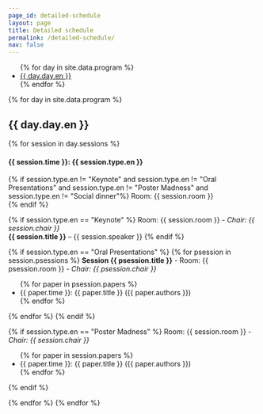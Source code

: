 ```yaml
---
page_id: detailed-schedule
layout: page
title: Detailed schedule
permalink: /detailed-schedule/
nav: false
---
```



<nav aria-label="Program Navigation">
  <ul>
  {% for day in site.data.program %}
    <li><a href="#{{ day.day.en | slugify }}">{{ day.day.en }}</a></li>
  {% endfor %}
  </ul>
</nav>

{% for day in site.data.program %}
  <h2 id="{{ day.day.en | slugify }}">{{ day.day.en }}</h2>  
{% for session in day.sessions %}
  <h4>{{ session.time }}: {{ session.type.en }}</h4>


{% if session.type.en != "Keynote" and session.type.en != "Oral Presentations" and session.type.en != "Poster Madness" and session.type.en != "Social dinner"%}
  Room: {{ session.room }}<br/>
{% endif %}

{% if session.type.en == "Keynote" %}
  Room: {{ session.room }} - <em>Chair: {{ session.chair }}</em><br/>
  <strong>{{ session.title }}</strong> – {{ session.speaker }}
{% endif %}


{% if session.type.en == "Oral Presentations" %}
{% for psession in session.psessions %}
<strong>Session {{ psession.title }}</strong> - Room: {{ psession.room }} - <em>Chair: {{ psession.chair }}</em>
  <ul>
  {% for paper in psession.papers %}
    <li>{{ paper.time }}: {{ paper.title }} ({{ paper.authors }}) </li>
  {% endfor %}
  </ul>
{% endfor %}
{% endif %}


{% if session.type.en == "Poster Madness" %}
  Room: {{ session.room }} - <em>Chair: {{ session.chair }}</em><br/>
  <ul>
  {% for paper in session.papers %}
    <li>{{ paper.time }}: {{ paper.title }} ({{ paper.authors }}) </li>
  {% endfor %}
  </ul>
{% endif %}


{% endfor %}
{% endfor %}